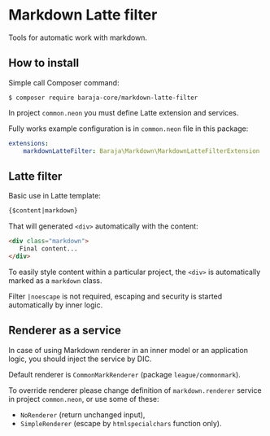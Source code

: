 Markdown Latte filter
=====================

Tools for automatic work with markdown.

How to install
--------------

Simple call Composer command:

```shell
$ composer require baraja-core/markdown-latte-filter
```

In project `common.neon` you must define Latte extension and services.

Fully works example configuration is in `common.neon` file in this package:

```yaml
extensions:
	markdownLatteFilter: Baraja\Markdown\MarkdownLatteFilterExtension
```

Latte filter
------------

Basic use in Latte template:

```html
{$content|markdown}
```

That will generated `<div>` automatically with the content:

```html
<div class="markdown">
   Final content...
</div>
```

To easily style content within a particular project, the `<div>` is automatically marked as a `markdown` class.

Filter `|noescape` is not required, escaping and security is started automatically by inner logic.

Renderer as a service
---------------------

In case of using Markdown renderer in an inner model or an application logic, you should inject the service by DIC.

Default renderer is `CommonMarkRenderer` (package `league/commonmark`).

To override renderer please change definition of `markdown.renderer` service in project `common.neon`, or use some of these:

- `NoRenderer` (return unchanged input),
- `SimpleRenderer` (escape by `htmlspecialchars` function only).
